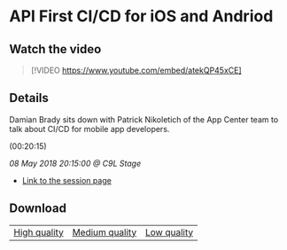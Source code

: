 # API First CI/CD for iOS and Andriod

## Watch the video
> [!VIDEO https://www.youtube.com/embed/atekQP45xCE]

## Details

<p>Damian Brady sits down with Patrick Nikoletich of the App Center team to talk about CI/CD for mobile app developers.</p> (00:20:15)

*08 May 2018 20:15:00 @ C9L Stage*

- [Link to the session page](https://channel9.msdn.com/Events/Build/2018/API-First-CI-CD-for-iOS-and-Andriod)

## Download

||||
|:--:|:----:|:-:|
|[High quality](https://sec.ch9.ms/ch9/0c65/77a9803e-d23b-48ca-8ad1-413c2de60c65/Build2018DevOpsCICD_high.mp4)|[Medium quality](https://sec.ch9.ms/ch9/0c65/77a9803e-d23b-48ca-8ad1-413c2de60c65/Build2018DevOpsCICD_mid.mp4)|[Low quality](https://sec.ch9.ms/ch9/0c65/77a9803e-d23b-48ca-8ad1-413c2de60c65/Build2018DevOpsCICD.mp4)